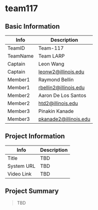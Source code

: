 # team117

## Basic Information

|   Info      |        Description     |
| ----------- | ---------------------- |
| TeamID      |        Team-117        |
| TeamName    |           Team LARP         |
| Captain     |       Leon Wang     |
| Captain     |  leonw2@illinois.edu  |
| Member1     |        Raymond Bellin       |
| Member1     |   rbellin2@illinois.edu  |
| Member2     |  Aaron De Los Santos  |
| Member2     |   htd2@illinois.edu  |
| Member3     |     Pinakin Kanade     |
| Member3     |  pkanade2@illinois.edu |

## Project Information

|   Info      |        Description     |
| ----------- | ---------------------- |
|  Title      |       TBD     |
| System URL  |      TBD    |
| Video Link  |      TBD     |

## Project Summary

> TBD

